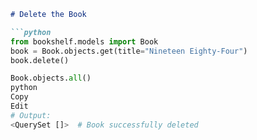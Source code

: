 
```markdown
# Delete the Book

```python
from bookshelf.models import Book
book = Book.objects.get(title="Nineteen Eighty-Four")
book.delete()

Book.objects.all()
python
Copy
Edit
# Output:
<QuerySet []>  # Book successfully deleted